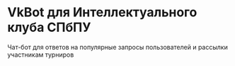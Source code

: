 # VkBot для Интеллектуального клуба СПбПУ

Чат-бот для ответов на популярные запросы пользователей и рассылки участникам турниров
